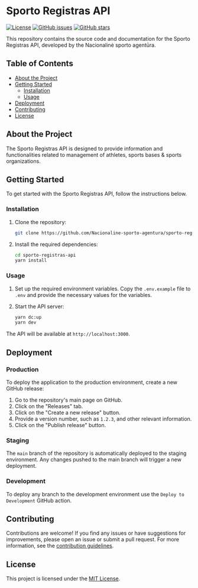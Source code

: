 # Sporto Registras API

[![License](https://img.shields.io/github/license/Nacionaline-sporto-agentura/sporto-registras-api)](https://github.com/Nacionaline-sporto-agentura/sporto-registras-api/blob/main/LICENSE)
[![GitHub issues](https://img.shields.io/github/issues/Nacionaline-sporto-agentura/sporto-registras-api)](https://github.com/Nacionaline-sporto-agentura/sporto-registras-api/issues)
[![GitHub stars](https://img.shields.io/github/stars/Nacionaline-sporto-agentura/sporto-registras-api)](https://github.com/Nacionaline-sporto-agentura/sporto-registras-api/stargazers)

This repository contains the source code and documentation for the Sporto Registras API, developed by the Nacionalinė sporto agentūra.

## Table of Contents

- [About the Project](#about-the-project)
- [Getting Started](#getting-started)
  - [Installation](#installation)
  - [Usage](#usage)
- [Deployment](#deployment)
- [Contributing](#contributing)
- [License](#license)

## About the Project

The Sporto Registras API is designed to provide information and functionalities related to management of athletes, sports bases & sports organizations.

## Getting Started

To get started with the Sporto Registras API, follow the instructions below.

### Installation

1. Clone the repository:

   ```bash
   git clone https://github.com/Nacionaline-sporto-agentura/sporto-registras-api.git
   ```

2. Install the required dependencies:

   ```bash
   cd sporto-registras-api
   yarn install
   ```

### Usage

1. Set up the required environment variables. Copy the `.env.example` file to `.env` and provide the necessary values for the variables.

2. Start the API server:

   ```bash
   yarn dc:up
   yarn dev
   ```

The API will be available at `http://localhost:3000`.

## Deployment

### Production

To deploy the application to the production environment, create a new GitHub release:

1. Go to the repository's main page on GitHub.
2. Click on the "Releases" tab.
3. Click on the "Create a new release" button.
4. Provide a version number, such as `1.2.3`, and other relevant information.
5. Click on the "Publish release" button.

### Staging

The `main` branch of the repository is automatically deployed to the staging environment. Any changes pushed to the main
branch will trigger a new deployment.

### Development

To deploy any branch to the development environment use the `Deploy to Development` GitHub action.

## Contributing

Contributions are welcome! If you find any issues or have suggestions for improvements, please open an issue or submit a
pull request. For more information, see the [contribution guidelines](./CONTRIBUTING.md).

## License

This project is licensed under the [MIT License](./LICENSE).

